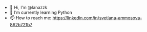 - 👋 Hi, I’m @lanazzk
- 🌱 I’m currently learning Python
- 📫 How to reach me: https://linkedin.com/in/svetlana-ammosova-862b721b7


<!---
lanazzk/lanazzk is a ✨ special ✨ repository because its `README.md` (this file) appears on your GitHub profile.
You can click the Preview link to take a look at your changes.
--->
